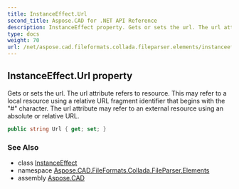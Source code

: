 ```yaml
---
title: InstanceEffect.Url
second_title: Aspose.CAD for .NET API Reference
description: InstanceEffect property. Gets or sets the url. The url attribute refers to resource. This may refer to a local resource using a relative URL fragment identifier that begins with the  character. The url attribute may refer to an external resource using an absolute or relative URL
type: docs
weight: 70
url: /net/aspose.cad.fileformats.collada.fileparser.elements/instanceeffect/url/
---
```

## InstanceEffect.Url property

Gets or sets the url. The url attribute refers to resource. This may refer to a local resource using a relative URL fragment identifier that begins with the "#" character. The url attribute may refer to an external resource using an absolute or relative URL.

```csharp
public string Url { get; set; }
```

### See Also

* class [InstanceEffect](../)
* namespace [Aspose.CAD.FileFormats.Collada.FileParser.Elements](../../instanceeffect/)
* assembly [Aspose.CAD](../../../)


